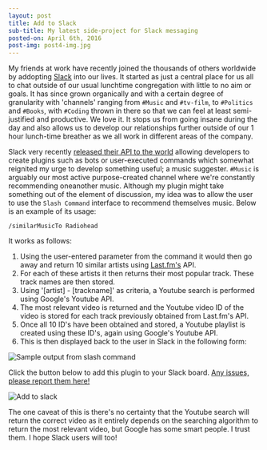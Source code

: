 ```yaml
---
layout: post
title: Add to Slack
sub-title: My latest side-project for Slack messaging
posted-on: April 6th, 2016
post-img: post4-img.jpg
---
```

My friends at work have recently joined the thousands of others worldwide by addopting [Slack](http://slack.com/) into our lives. It started as just a central place for us all to chat outside of our usual lunchtime congregation with little to no aim or goals. It has since grown organically and with a certain degree of granularity with 'channels' ranging from `#Music` and `#tv-film`, to `#Politics` and `#Books`, with `#Coding` thrown in there so that we can feel at least semi-justified and productive. We love it. It stops us from going insane during the day and also allows us to develop our relationships further outside of our 1 hour lunch-time breather as we all work in different areas of the company.

Slack very recently [released their API to the world](https://medium.com/slack-developer-blog/launch-platform-114754258b91#.pga6j29ov) allowing developers to create plugins such as bots or user-executed commands which somewhat reignited my urge to develop something useful; a music suggester. `#Music` is arguably our most active purpose-created channel where we're constantly recommending oneanother music. Although my plugin might take something out of the element of discussion, my idea was to allow the user to use the `Slash Command` interface to recommend themselves music. Below is an example of its usage:

    /similarMusicTo Radiohead
    
It works as follows:

1. Using the user-entered parameter from the command it would then go away and return 10 similar artists using [Last.fm's](http://last.fm) API.
2. For each of these artists it then returns their most popular track. These track names are then stored.
3. Using '[artist] - [trackname]' as criteria, a Youtube search is performed using Google's Youtube API. 
4. The most relevant video is returned and the Youtube video ID of the video is stored for each track previously obtained from Last.fm's API.
5. Once all 10 ID's have been obtained and stored, a Youtube playlist is created using these ID's, again using Google's Youtube API.
6. This is then displayed back to the user in Slack in the following form:

![Sample output from slash command](http://i.imgur.com/mq17th9.png "Sample output from slash command")

Click the button below to add this plugin to your Slack board. 
[Any issues, please report them here!](https://github.com/Smittey/Slack-apps/issues)

![Add to slack](https://get.slack.help/hc/en-us/article_attachments/202794997/add_to_slack.png "Add to slack")




The one caveat of this is there's no certainty that the Youtube search will return the correct video as it entirely depends on the searching algorithm to return the most relevant video, but Google has some smart people. I trust them. I hope Slack users will too!
